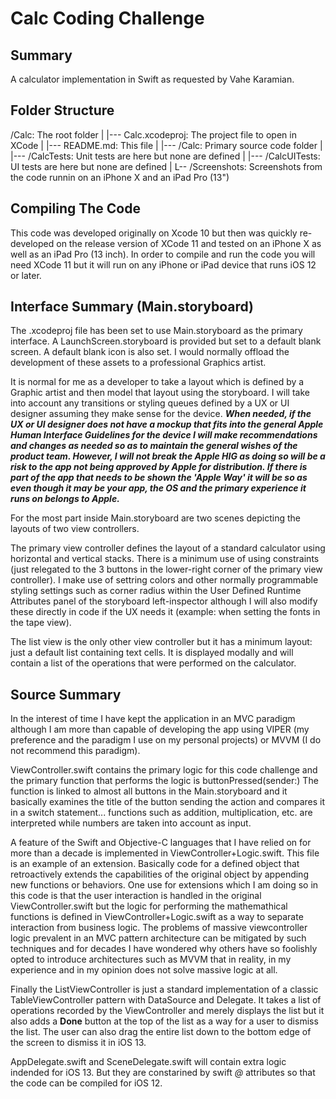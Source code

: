 #  Calc Coding Challenge

## Summary
A calculator implementation in Swift as requested by Vahe Karamian.


## Folder Structure
/Calc: The root folder
|
|--- Calc.xcodeproj: The project file to open in XCode
|
|--- README.md: This file
|
|--- /Calc: Primary source code folder
|
|--- /CalcTests: Unit tests are here but none are defined
|
|--- /CalcUITests: UI tests are here but none are defined
|
L-- /Screenshots: Screenshots from the code runnin on an iPhone X and an iPad Pro (13")

## Compiling The Code
This code was developed originally on Xcode 10 but then was quickly re-developed 
on the release version of XCode 11 and tested on an iPhone X as well as an iPad Pro (13 inch).
In order to compile and run the code you will need XCode 11 but it will run on any iPhone or iPad device
that runs iOS 12 or later.

## Interface Summary (Main.storyboard)
The .xcodeproj file has been set to use Main.storyboard as the primary interface. 
A LaunchScreen.storyboard is provided but set to a default blank screen.
A default blank icon is also set. I would normally offload the development of these assets to a professional Graphics artist.

It is normal for me as a developer to take a layout which is defined by a Graphic artist and then model that layout using the
storyboard. I will take into account any transitions or styling queues defined by a UX or UI designer assuming they make
sense for the device. **_When needed, if the UX or UI designer does not have a mockup that fits into the general Apple Human
Interface Guidelines for the device I will make recommendations and changes as needed so as to maintain the general wishes
of the product team. However, I will not break the Apple HIG as doing so will be a risk to the app not being approved by Apple
for distribution. If there is part of the app that needs to be shown the 'Apple Way' it will be so as even though it may be your app,
the OS and the primary experience it runs on belongs to Apple._**

For the most part inside Main.storyboard are two scenes depicting the layouts of two view controllers.

The primary view controller defines the layout of a standard calculator using horizontal and vertical stacks.
There is a minimum use of using constraints (just relegated to the 3 buttons in the lower-right corner of the primary view controller).
I make use of settring colors and other normally programmable styling settings such as corner radius within the
User Defined Runtime Attributes panel of the storyboard left-inspector although I will also modify these directly in code if the
UX needs it (example: when setting the fonts in the tape view).

The list view is the only other view controller but it has a minimum layout: just a default list containing text cells. It is displayed modally and
will contain a list of the operations that were performed on the calculator.

## Source Summary
In the interest of time I have kept the application in an MVC paradigm although I am more than capable of developing the app using
VIPER (my preference and the paradigm I use on my personal projects) or MVVM (I do not recommend this paradigm).

ViewController.swift contains the primary logic for this code challenge and the primary function that performs the logic is buttonPressed(sender:)
The function is linked to almost all buttons in the Main.storyboard and it basically examines the title of the button sending the action
and compares it in a switch statement... functions such as addition, multiplication, etc. are interpreted while numbers are taken into account
as input.

A feature of the Swift and Objective-C languages that I have relied on for more than a decade is implemented in ViewController+Logic.swift.
This file is an example of an extension. Basically code for a defined object that retroactively extends the capabilities of the original object by 
appending new functions or behaviors. One use for extensions which I am doing so in this code is that the user interaction is handled in the 
original ViewController.swift but the logic for performing the mathemathical functions is defined in ViewController+Logic.swift as a way to
separate interaction from business logic. The problems of massive viewcontroller logic prevalent in an MVC pattern architecture can be
mitigated by such techniques and for decades I have wondered why others have so foolishly opted to introduce architectures such as MVVM
that in reality, in my experience and in my opinion does not solve massive logic at all.

Finally the ListViewController is just a standard implementation of a classic TableViewController pattern with DataSource and Delegate.
It takes a list of operations recorded by the ViewController and merely displays the list but it also adds a **Done** button at the top of the list
as a way for a user to dismiss the list. The user can also drag the entire list down to the bottom edge of the screen to dismiss it in iOS 13.

AppDelegate.swift and SceneDelegate.swift will contain extra logic indended for iOS 13. But they are constarined by swift *@* attributes so that
the code can be compiled for iOS 12.
